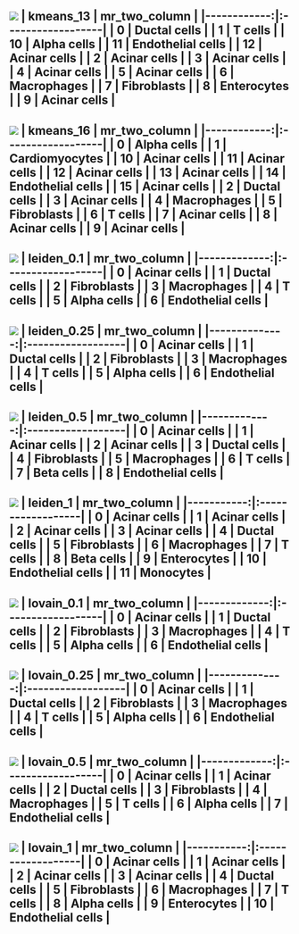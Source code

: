![](./figures/umapkmeans_13.png)
|   kmeans_13 | mr_two_column     |
|------------:|:------------------|
|           0 | Ductal cells      |
|           1 | T cells           |
|          10 | Alpha cells       |
|          11 | Endothelial cells |
|          12 | Acinar cells      |
|           2 | Acinar cells      |
|           3 | Acinar cells      |
|           4 | Acinar cells      |
|           5 | Acinar cells      |
|           6 | Macrophages       |
|           7 | Fibroblasts       |
|           8 | Enterocytes       |
|           9 | Acinar cells      |
---
![](./figures/umapkmeans_16.png)
|   kmeans_16 | mr_two_column     |
|------------:|:------------------|
|           0 | Alpha cells       |
|           1 | Cardiomyocytes    |
|          10 | Acinar cells      |
|          11 | Acinar cells      |
|          12 | Acinar cells      |
|          13 | Acinar cells      |
|          14 | Endothelial cells |
|          15 | Acinar cells      |
|           2 | Ductal cells      |
|           3 | Acinar cells      |
|           4 | Macrophages       |
|           5 | Fibroblasts       |
|           6 | T cells           |
|           7 | Acinar cells      |
|           8 | Acinar cells      |
|           9 | Acinar cells      |
---
![](./figures/umapleiden_0.1.png)
|   leiden_0.1 | mr_two_column     |
|-------------:|:------------------|
|            0 | Acinar cells      |
|            1 | Ductal cells      |
|            2 | Fibroblasts       |
|            3 | Macrophages       |
|            4 | T cells           |
|            5 | Alpha cells       |
|            6 | Endothelial cells |
---
![](./figures/umapleiden_0.25.png)
|   leiden_0.25 | mr_two_column     |
|--------------:|:------------------|
|             0 | Acinar cells      |
|             1 | Ductal cells      |
|             2 | Fibroblasts       |
|             3 | Macrophages       |
|             4 | T cells           |
|             5 | Alpha cells       |
|             6 | Endothelial cells |
---
![](./figures/umapleiden_0.5.png)
|   leiden_0.5 | mr_two_column     |
|-------------:|:------------------|
|            0 | Acinar cells      |
|            1 | Acinar cells      |
|            2 | Acinar cells      |
|            3 | Ductal cells      |
|            4 | Fibroblasts       |
|            5 | Macrophages       |
|            6 | T cells           |
|            7 | Beta cells        |
|            8 | Endothelial cells |
---
![](./figures/umapleiden_1.png)
|   leiden_1 | mr_two_column     |
|-----------:|:------------------|
|          0 | Acinar cells      |
|          1 | Acinar cells      |
|          2 | Acinar cells      |
|          3 | Acinar cells      |
|          4 | Ductal cells      |
|          5 | Fibroblasts       |
|          6 | Macrophages       |
|          7 | T cells           |
|          8 | Beta cells        |
|          9 | Enterocytes       |
|         10 | Endothelial cells |
|         11 | Monocytes         |
---
![](./figures/umaplovain_0.1.png)
|   lovain_0.1 | mr_two_column     |
|-------------:|:------------------|
|            0 | Acinar cells      |
|            1 | Ductal cells      |
|            2 | Fibroblasts       |
|            3 | Macrophages       |
|            4 | T cells           |
|            5 | Alpha cells       |
|            6 | Endothelial cells |
---
![](./figures/umaplovain_0.25.png)
|   lovain_0.25 | mr_two_column     |
|--------------:|:------------------|
|             0 | Acinar cells      |
|             1 | Ductal cells      |
|             2 | Fibroblasts       |
|             3 | Macrophages       |
|             4 | T cells           |
|             5 | Alpha cells       |
|             6 | Endothelial cells |
---
![](./figures/umaplovain_0.5.png)
|   lovain_0.5 | mr_two_column     |
|-------------:|:------------------|
|            0 | Acinar cells      |
|            1 | Acinar cells      |
|            2 | Ductal cells      |
|            3 | Fibroblasts       |
|            4 | Macrophages       |
|            5 | T cells           |
|            6 | Alpha cells       |
|            7 | Endothelial cells |
---
![](./figures/umaplovain_1.png)
|   lovain_1 | mr_two_column     |
|-----------:|:------------------|
|          0 | Acinar cells      |
|          1 | Acinar cells      |
|          2 | Acinar cells      |
|          3 | Acinar cells      |
|          4 | Ductal cells      |
|          5 | Fibroblasts       |
|          6 | Macrophages       |
|          7 | T cells           |
|          8 | Alpha cells       |
|          9 | Enterocytes       |
|         10 | Endothelial cells |
---
